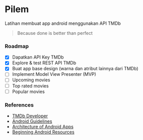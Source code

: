 # Pilem

Latihan membuat app android menggunakan API TMDb
> Because done is better than perfect

### Roadmap
* [x] Dapatkan API Key TMDb
* [x] Explore & test REST API TMDb
* [x] Buat app base design (warna dan atribut lainnya dari TMDb)
* [ ] Implement Model View Presenter (MVP)
* [ ] Upcoming movies
* [ ] Top rated movies
* [ ] Popular movies

### References
* [TMDb Developer][tmdb_url]
* [Android Guidelines][adgl_url]
* [Architecture of Android Apps][archi_ar_url]
* [Beginning Android Resources][res_ar_url]

[tmdb_url]: https://developers.themoviedb.org
[adgl_url]: https://github.com/ribot/android-guidelines
[archi_ar_url]: https://guides.codepath.com/android/Architecture-of-Android-Apps
[res_ar_url]: https://guides.codepath.com/android/Beginning-Android-Resources
